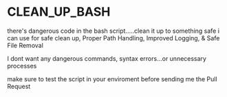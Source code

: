 # CLEAN_UP_BASH

there's dangerous code in the bash script.....clean it up to something safe i can use for safe clean up, Proper Path Handling, Improved Logging, & Safe File Removal

I dont want any dangerous commands, syntax errors...or unnecessary processes

make sure to test the script in your enviroment before sending me the Pull Request
